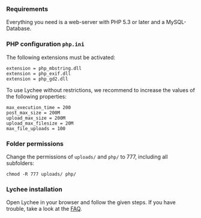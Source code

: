 ### Requirements
Everything you need is a web-server with PHP 5.3 or later and a MySQL-Database.

### PHP configuration `php.ini`

The following extensions must be activated:

	extension = php_mbstring.dll
	extension = php_exif.dll
	extension = php_gd2.dll

To use Lychee without restrictions, we recommend to increase the values of the following properties:

	max_execution_time = 200
	post_max_size = 200M
	upload_max_size = 200M
	upload_max_filesize = 20M
	max_file_uploads = 100

### Folder permissions

Change the permissions of `uploads/` and `php/` to 777, including all subfolders:

	chmod -R 777 uploads/ php/

### Lychee installation

Open Lychee in your browser and follow the given steps.
If you have trouble, take a look at the [FAQ](FAQ.md).